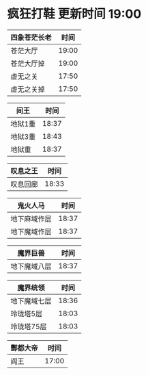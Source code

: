 # 疯狂打鞋 更新时间 19:00

| 四象苍茫长老   | 时间    |
|--------|-------|
| 苍茫大厅 | 19:00 |
| 苍茫大厅掉 | 19:00 |
| 虚无之关 | 17:50 |
| 虚无之关掉 | 17:50 |

| 间王   | 时间    |
|--------|-------|
| 地狱1重 | 18:37 |
| 地狱3重 | 18:43 |
| 地狱重 | 18:37 |

| 叹息之王   | 时间    |
|--------|-------|
| 叹息回廊 | 18:33 |

| 鬼火人马   | 时间    |
|--------|-------|
| 地下麻域作层 | 18:37 |
| 地下魔域作层 | 18:37 |

| 魔界巨兽   | 时间    |
|--------|-------|
| 地下魔域八层 | 18:37 |

| 魔界统领   | 时间    |
|--------|-------|
| 地下魔域七层 | 18:36 |
| 玲珑塔5层 | 18:03 |
| 玲珑塔75层 | 18:03 |

| 酆都大帝   | 时间    |
|--------|-------|
| 阎王 | 17:00 |